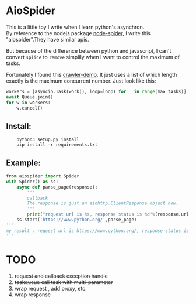 # AioSpider

This is a little toy I write when I learn python's asynchron.<br>
By reference to the nodejs package [node-spider](https://github.com/flesler/node-spider), I write this "aiospider".They have similar apis.

But because of the difference between python and javascript, I can't convert `splice` to `remove` simplily when I want to control the maximum of tasks.

Fortunately I found this [crawler-demo](https://github.com/aosabook/500lines/tree/master/crawler). It just uses a list of which length exactly is the maximum concurrent number. Just look like this:
```python
workers = [asyncio.Task(work(), loop=loop) for _ in range(max_tasks)]
await Queue.join()
for w in workers:
    w.cancel()
```

## Install:
```
    python3 setup.py install
    pip install -r requirements.txt
```
## Example:
```python
from aiospider import Spider
with Spider() as ss:
    async def parse_page(response):
        '''
        callback
        The response is just an aiohttp.ClientResponse object now.
        '''
        print("request url is %s, response status is %d"%(response.url,response.status))
    ss.start('https://www.python.org/',parse_page)
'''
my result : request url is https://www.python.org/, response status is 200
'''
```
# TODO
1. <del> request and callback exception handle <del>
2. <del> taskqueue call task with multi-parameter </del>
3. wrap request , add proxy, etc.
4. wrap response

